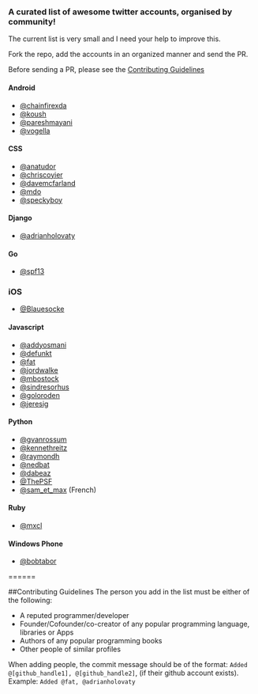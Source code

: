 ### A curated list of awesome twitter accounts, organised by community!


The current list is very small and I need your help to improve this.

Fork the repo, add the accounts in an organized manner and send the PR.

Before sending a PR, please see the [Contributing Guidelines](https://github.com/yask123/AwesomeTwitterAccounts#contributing-guidelines)


#### Android
* [@chainfirexda](https://twitter.com/ChainfireXDA)
* [@koush](https://twitter.com/koush)
* [@pareshmayani](https://twitter.com/pareshmayani)
* [@vogella](https://twitter.com/vogella)


#### CSS
* [@anatudor](https://twitter.com/anatudor)
* [@chriscoyier](https://twitter.com/chriscoyier)
* [@davemcfarland](https://twitter.com/davemcfarland)
* [@mdo](https://twitter.com/mdo)
* [@speckyboy](https://twitter.com/speckyboy)


#### Django
* [@adrianholovaty](https://twitter.com/adrianholovaty)


#### Go
* [@spf13](https://twitter.com/spf13)


### iOS
* [@Blauesocke](https://twitter.com/Blauesocke)


#### Javascript
* [@addyosmani](https://twitter.com/addyosmani)
* [@defunkt](https://twitter.com/defunkt)
* [@fat](https://twitter.com/fat)
* [@jordwalke](https://twitter.com/jordwalke)
* [@mbostock](https://twitter.com/mbostock)
* [@sindresorhus](https://twitter.com/sindresorhus)
* [@goloroden](https://twitter.com/goloroden)
* [@jeresig](https://twitter.com/jeresig)


#### Python
* [@gvanrossum](https://twitter.com/gvanrossum)
* [@kennethreitz](https://twitter.com/kennethreitz)
* [@raymondh](https://twitter.com/raymondh)
* [@nedbat](https://twitter.com/nedbat)
* [@dabeaz](https://twitter.com/dabeaz)
* [@ThePSF](https://twitter.com/ThePSF)
* [@sam_et_max](https://twitter.com/sam_et_max) (French)

#### Ruby
* [@mxcl](https://twitter.com/mxcl)

#### Windows Phone
* [@bobtabor](https://twitter.com/bobtabor)

======

##Contributing Guidelines
The person you add in the list must be either of the following:
* A reputed programmer/developer 
* Founder/Cofounder/co-creator of any popular programming language, libraries or Apps
* Authors of any popular programming books
* Other people of similar profiles

When adding people, the commit message should be of the format: `Added @[github_handle1], @[github_handle2]`, (if their github account exists). Example: `Added @fat, @adrianholovaty`
